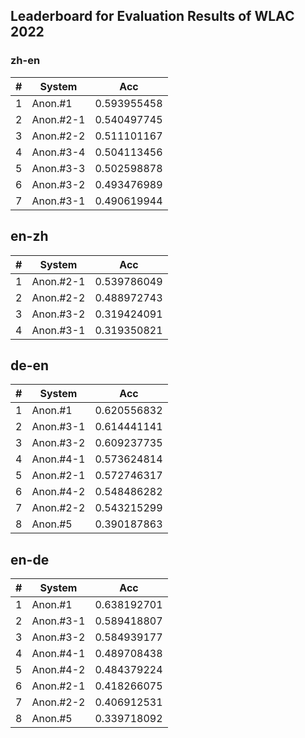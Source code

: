 ## Leaderboard for Evaluation Results of WLAC 2022 
### zh-en
|  #   | System  | Acc |
|  ----  | ----  | ---- |
| 1 | Anon.#1 | 0.593955458 |
| 2 | Anon.#2-1 | 0.540497745 |
| 3 | Anon.#2-2 | 0.511101167 |
| 4 | Anon.#3-4 | 0.504113456 |
| 5 | Anon.#3-3 | 0.502598878 |
| 6 | Anon.#3-2 | 0.493476989 |
| 7 | Anon.#3-1 | 0.490619944 |

 
## en-zh
|  #   | System  | Acc |
|  ----  | ----  | ---- |
| 1 | Anon.#2-1 | 0.539786049 |
| 2 | Anon.#2-2 | 0.488972743 |
| 3 | Anon.#3-2 | 0.319424091 |
| 4 | Anon.#3-1 | 0.319350821 |


## de-en
|  #   | System  | Acc |
|  ----  | ----  | ---- |
| 1 | Anon.#1 | 0.620556832 |
| 2 | Anon.#3-1 | 0.614441141 |
| 3 | Anon.#3-2 | 0.609237735 |
| 4 | Anon.#4-1 | 0.573624814 |
| 5 | Anon.#2-1 | 0.572746317 |
| 6 | Anon.#4-2 | 0.548486282 |
| 7 | Anon.#2-2 | 0.543215299 |
| 8 | Anon.#5 | 0.390187863 |


## en-de
|  #   | System  | Acc |
|  ----  | ----  | ---- |
| 1 | Anon.#1 | 0.638192701 |
| 2 | Anon.#3-1 | 0.589418807 |
| 3 | Anon.#3-2 | 0.584939177 |
| 4 | Anon.#4-1 | 0.489708438 |
| 5 | Anon.#4-2 | 0.484379224 |
| 6 | Anon.#2-1 | 0.418266075 |
| 7 | Anon.#2-2 | 0.406912531 |
| 8 | Anon.#5 | 0.339718092 |